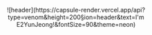 <p align = "center">
![header](https://capsule-render.vercel.app/api?type=venom&height=200&section=header&text=I'm E2YunJeong!&fontSize=90&theme=neon)
</p>
<br>
